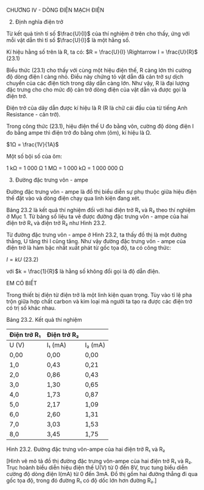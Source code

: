 CHƯƠNG IV - DÒNG ĐIỆN MẠCH ĐIỆN

2. Định nghĩa điện trở

Từ kết quả tính tỉ số $\frac{U}{I}$ của thí nghiệm ở trên cho thấy, ứng với mỗi vật dẫn thì tỉ số $\frac{U}{I}$ là một hằng số.

Kí hiệu hằng số trên là R, ta có: $R = \frac{U}{I} \Rightarrow I = \frac{U}{R}$ (23.1)

Biểu thức (23.1) cho thấy với cùng một hiệu điện thế, R càng lớn thì cường độ dòng điện I càng nhỏ. Điều này chứng tỏ vật dẫn đã cản trở sự dịch chuyển của các điện tích trong dây dẫn càng lớn. Như vậy, R là đại lượng đặc trưng cho cho mức độ cản trở dòng điện của vật dẫn và được gọi là điện trở.

Điện trở của dây dẫn được kí hiệu là R (R là chữ cái đầu của từ tiếng Anh Resistance - cản trở).

Trong công thức (23.1), hiệu điện thế U đo bằng vôn, cường độ dòng điện I đo bằng ampe thì điện trở đo bằng ohm (ôm), kí hiệu là Ω.

$1Ω = \frac{1V}{1A}$

Một số bội số của ôm:

1 kΩ = 1 000 Ω
1 MΩ = 1 000 kΩ = 1 000 000 Ω

3. Đường đặc trưng vôn - ampe

Đường đặc trưng vôn - ampe là đồ thị biểu diễn sự phụ thuộc giữa hiệu điện thế đặt vào và dòng điện chạy qua linh kiện đang xét.

Bảng 23.2 là kết quả thí nghiệm đối với hai điện trở R₁ và R₂ theo thí nghiệm ở Mục 1. Từ bảng số liệu ta vẽ được đường đặc trưng vôn - ampe của hai điện trở R₁ và điện trở R₂ như Hình 23.2.

Từ đường đặc trưng vôn - ampe ở Hình 23.2, ta thấy đồ thị là một đường thẳng, U tăng thì I cũng tăng. Như vậy đường đặc trưng vôn - ampe của điện trở là hàm bậc nhất xuất phát từ gốc tọa độ, ta có công thức:

$I = kU$ (23.2)

với $k = \frac{1}{R}$ là hằng số không đổi gọi là độ dẫn điện.

EM CÓ BIẾT

Trong thiết bị điện từ điện trở là một linh kiện quan trọng. Tùy vào tỉ lệ pha trộn giữa hợp chất carbon và kim loại mà người ta tạo ra được các điện trở có trị số khác nhau.

Bảng 23.2. Kết quả thí nghiệm

| Điện trở R₁ | Điện trở R₂ | |
|-------------|-------------|---|
| U (V) | I₁ (mA) | I₂ (mA) |
| 0,00 | 0,00 | 0,00 |
| 1,0 | 0,43 | 0,21 |
| 2,0 | 0,86 | 0,43 |
| 3,0 | 1,30 | 0,65 |
| 4,0 | 1,73 | 0,87 |
| 5,0 | 2,17 | 1,09 |
| 6,0 | 2,60 | 1,31 |
| 7,0 | 3,03 | 1,53 |
| 8,0 | 3,45 | 1,75 |

Hình 23.2. Đường đặc trưng vôn-ampe của hai điện trở R₁ và R₂

[Hình vẽ mô tả đồ thị đường đặc trưng vôn-ampe của hai điện trở R₁ và R₂. Trục hoành biểu diễn hiệu điện thế U(V) từ 0 đến 8V, trục tung biểu diễn cường độ dòng điện I(mA) từ 0 đến 3mA. Đồ thị gồm hai đường thẳng đi qua gốc tọa độ, trong đó đường R₁ có độ dốc lớn hơn đường R₂.]